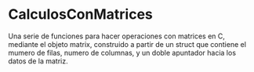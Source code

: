 # CalculosConMatrices
Una serie de funciones para hacer operaciones con matrices en C, mediante el objeto matrix, construido a partir de un struct que contiene el mumero de filas, numero de columnas, y un doble apuntador hacia los datos de la matriz.
